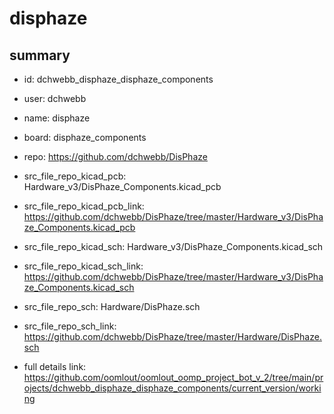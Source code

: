# disphaze
 
## summary 
* id: dchwebb_disphaze_disphaze_components
* user: dchwebb
* name: disphaze
* board: disphaze_components
* repo: https://github.com/dchwebb/DisPhaze
* src_file_repo_kicad_pcb: Hardware_v3/DisPhaze_Components.kicad_pcb
* src_file_repo_kicad_pcb_link: https://github.com/dchwebb/DisPhaze/tree/master/Hardware_v3/DisPhaze_Components.kicad_pcb
* src_file_repo_kicad_sch: Hardware_v3/DisPhaze_Components.kicad_sch
* src_file_repo_kicad_sch_link: https://github.com/dchwebb/DisPhaze/tree/master/Hardware_v3/DisPhaze_Components.kicad_sch

* src_file_repo_sch: Hardware/DisPhaze.sch
* src_file_repo_sch_link: https://github.com/dchwebb/DisPhaze/tree/master/Hardware/DisPhaze.sch
* full details link: https://github.com/oomlout/oomlout_oomp_project_bot_v_2/tree/main/projects/dchwebb_disphaze_disphaze_components/current_version/working  







